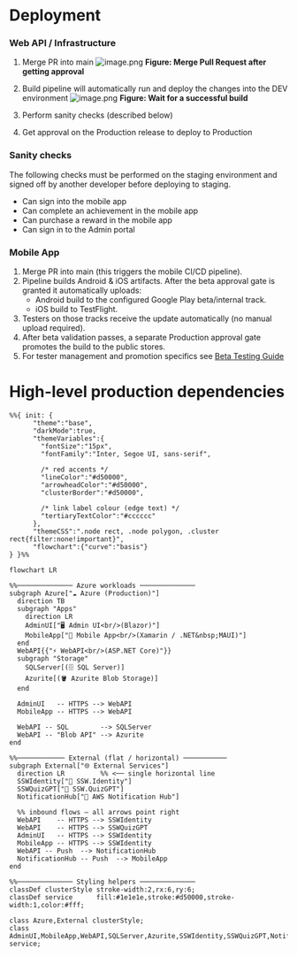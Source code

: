 # Deployment

### Web API / Infrastructure

1. Merge PR into main
   ![image.png](imgs/deployment-merge.png)
   **Figure: Merge Pull Request after getting approval**

2. Build pipeline will automatically run and deploy the changes into the DEV environment
   ![image.png](imgs/deployment-successful-build.png)
   **Figure: Wait for a successful build**

3. Perform sanity checks (described below)

4. Get approval on the Production release to deploy to Production

### Sanity checks
The following checks must be performed on the staging environment and signed off by another developer before deploying to staging.

* Can sign into the mobile app
* Can complete an achievement in the mobile app
* Can purchase a reward in the mobile app
* Can sign in to the Admin portal

### Mobile App

1. Merge PR into main (this triggers the mobile CI/CD pipeline).
1. Pipeline builds Android & iOS artifacts. After the beta approval gate is granted it automatically uploads:
   * Android build to the configured Google Play beta/internal track.
   * iOS build to TestFlight.
1. Testers on those tracks receive the update automatically (no manual upload required).
1. After beta validation passes, a separate Production approval gate promotes the build to the public stores.
1. For tester management and promotion specifics see [Beta Testing Guide](_docs/Instructions-Beta-Testing.md)

# High-level production dependencies

```mermaid
%%{ init: {
      "theme":"base",
      "darkMode":true,
      "themeVariables":{
        "fontSize":"15px",
        "fontFamily":"Inter, Segoe UI, sans-serif",

        /* red accents */
        "lineColor":"#d50000",
        "arrowheadColor":"#d50000",
        "clusterBorder":"#d50000",

        /* link label colour (edge text) */
        "tertiaryTextColor":"#cccccc"
      },
      "themeCSS":".node rect, .node polygon, .cluster rect{filter:none!important}",
      "flowchart":{"curve":"basis"}
} }%%

flowchart LR

%%────────────── Azure workloads ──────────────
subgraph Azure["☁️ Azure (Production)"]
  direction TB
  subgraph "Apps"
    direction LR
    AdminUI["🖥️ Admin UI<br/>(Blazor)"]
    MobileApp["📱 Mobile App<br/>(Xamarin / .NET&nbsp;MAUI)"]
  end
  WebAPI{{"⚡ WebAPI<br/>(ASP.NET Core)"}}
  subgraph "Storage"
    SQLServer[(🗄️ SQL Server)]
    Azurite[(🪣 Azurite Blob Storage)]
  end

  AdminUI   -- HTTPS --> WebAPI
  MobileApp -- HTTPS --> WebAPI

  WebAPI -- SQL        --> SQLServer
  WebAPI -- "Blob API" --> Azurite
end

%%──────────── External (flat / horizontal) ───────────
subgraph External["🌐 External Services"]
  direction LR         %% <── single horizontal line
  SSWIdentity["🔐 SSW.Identity"]
  SSWQuizGPT["🧠 SSW.QuizGPT"]
  NotificationHub["🔔 AWS Notification Hub"]

  %% inbound flows – all arrows point right
  WebAPI    -- HTTPS --> SSWIdentity
  WebAPI    -- HTTPS --> SSWQuizGPT
  AdminUI   -- HTTPS --> SSWIdentity
  MobileApp -- HTTPS --> SSWIdentity
  WebAPI -- Push  --> NotificationHub
  NotificationHub -- Push  --> MobileApp
end

%%────────────── Styling helpers ──────────────
classDef clusterStyle stroke-width:2,rx:6,ry:6;
classDef service      fill:#1e1e1e,stroke:#d50000,stroke-width:1,color:#fff;

class Azure,External clusterStyle;
class AdminUI,MobileApp,WebAPI,SQLServer,Azurite,SSWIdentity,SSWQuizGPT,NotificationHub service;
```
